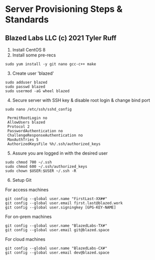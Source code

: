 # Server Provisioning Steps & Standards
## Blazed Labs LLC (c) 2021 Tyler Ruff

1. Install CentOS 8
2. Install some pre-recs
```shell
sudo yum install -y git nano gcc-c++ make
```


3. Create user 'blazed'

```shell
sudo adduser blazed
sudo passwd blazed
sudo usermod -aG wheel blazed
```

4. Secure server with SSH key & disable root login & change bind port

```shell
sudo nano /etc/ssh/sshd_config
```

```
 PermitRootLogin no
 AllowUsers blazed
 Protocol 2
 PasswordAuthentication no
 ChallengeResponseAuthentication no
 MaxAuthTries 5
 AuthorizedKeysFile %h/.ssh/authorized_keys
 ```

5. Assure you are logged in with the desired user

```shell
sudo chmod 700 ~/.ssh
sudo chmod 600 ~/.ssh/authorized_keys
sudo chown $USER:$USER ~/.ssh -R
```

6. Setup Git

For access machines

```shell
git config --global user.name "FirstLast-XX##"
git config --global user.email first.last@blazed.work
git config --global user.signingkey [GPG-KEY-NAME]
```

For on-prem machines

```shell
git config --global user.name "BlazedLabs-TX#"
git config --global user.email git@blazed.space
```

For cloud machines

```shell
git config --global user.name "BlazedLabs-CX#"
git config --global user.email dev@blazed.space
```